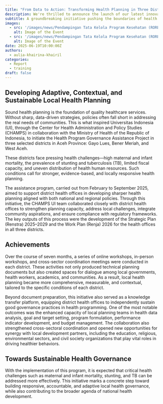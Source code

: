 ```yaml
---
title: "From Data to Action: Transforming Health Planning in Three Districts of Aceh"
description: We're thrilled to announce the launch of our latest innovative project, set to revolutionize the industry.
subtitle: A groundbreaking initiative pushing the boundaries of health.
images:
  - src: '/images/news/Pendampingan Tata Kelola Program Kesehatan (ROREN) 1.webp'
    alt: Image of the Event
  - src: '/images/news/Pendampingan Tata Kelola Program Kesehatan (ROREN) 2.webp'
    alt: Image of the Event
date: 2025-06-19T10:00:00Z
authors:
  - aulia-khairina-khairil
categories:
  - Report
  - training
draft: false
---
```


## Developing Adaptive, Contextual, and Sustainable Local Health Planning

Sound health planning is the foundation of quality healthcare services. Without sharp, data-driven strategies, policies often fall short in addressing the real needs of communities. This is what inspired Universitas Indonesia (UI), through the Center for Health Administration and Policy Studies (CHAMPS) in collaboration with the Ministry of Health of the Republic of Indonesia, to initiate the Health Program Governance Assistance Project in three selected districts in Aceh Province: Gayo Lues, Bener Meriah, and West Aceh.

These districts face pressing health challenges—high maternal and infant mortality, the prevalence of stunting and tuberculosis (TB), limited fiscal capacity, and uneven distribution of health human resources. Such conditions call for stronger, evidence-based, and locally responsive health planning.

The assistance program, carried out from February to September 2025, aimed to support district health offices in developing sharper health planning aligned with both national and regional policies. Through this initiative, the CHAMPS UI team collaborated closely with district health offices to strengthen planning capacity, address local challenges, integrate community aspirations, and ensure compliance with regulatory frameworks. The key outputs of this process were the development of the Strategic Plan (Renstra) 2025–2029 and the Work Plan (Renja) 2026 for the health offices in all three districts.

## Achievements
Over the course of seven months, a series of online workshops, in-person workshops, and cross-sector coordination meetings were conducted in each district. These activities not only produced technical planning documents but also created spaces for dialogue among local governments, health workers, academics, and communities. As a result, local health planning became more comprehensive, measurable, and contextual, tailored to the specific conditions of each district.

Beyond document preparation, this initiative also served as a knowledge transfer platform, equipping district health offices to independently sustain good governance practices in health programming. One of the most notable outcomes was the enhanced capacity of local planning teams in health data analysis, goal and target setting, program formulation, performance indicator development, and budget management. The collaboration also strengthened cross-sectoral coordination and opened new opportunities for synergy with local development partners, including the education, religious, environmental sectors, and civil society organizations that play vital roles in driving healthier behaviors.

## Towards Sustainable Health Governance

With the implementation of this program, it is expected that critical health challenges such as maternal and infant mortality, stunting, and TB can be addressed more effectively. This initiative marks a concrete step toward building responsive, accountable, and adaptive local health governance, while also contributing to the broader agenda of national health development.

